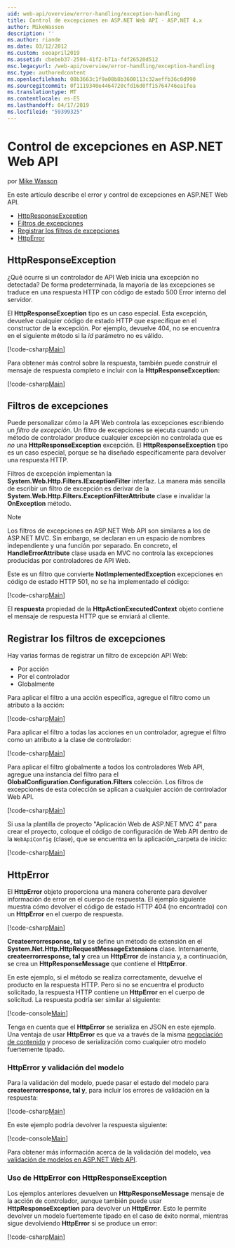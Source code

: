 ```yaml
---
uid: web-api/overview/error-handling/exception-handling
title: Control de excepciones en ASP.NET Web API - ASP.NET 4.x
author: MikeWasson
description: ''
ms.author: riande
ms.date: 03/12/2012
ms.custom: seoapril2019
ms.assetid: cbebeb37-2594-41f2-b71a-f4f26520d512
msc.legacyurl: /web-api/overview/error-handling/exception-handling
msc.type: authoredcontent
ms.openlocfilehash: 08b3663c1f9a08b8b3600113c32aeffb36c0d990
ms.sourcegitcommit: 0f1119340e4464720cfd16d0ff15764746ea1fea
ms.translationtype: MT
ms.contentlocale: es-ES
ms.lasthandoff: 04/17/2019
ms.locfileid: "59399325"
---
```

# <a name="exception-handling-in-aspnet-web-api"></a>Control de excepciones en ASP.NET Web API

por [Mike Wasson](https://github.com/MikeWasson)

En este artículo describe el error y control de excepciones en ASP.NET Web API.

- [HttpResponseException](#httpresponserexception)
- [Filtros de excepciones](#exception_filters)
- [Registrar los filtros de excepciones](#registering_exception_filters)
- [HttpError](#httperror)

<a id="httpresponserexception"></a>
## <a name="httpresponseexception"></a>HttpResponseException

¿Qué ocurre si un controlador de API Web inicia una excepción no detectada? De forma predeterminada, la mayoría de las excepciones se traduce en una respuesta HTTP con código de estado 500 Error interno del servidor.

El **HttpResponseException** tipo es un caso especial. Esta excepción, devuelve cualquier código de estado HTTP que especifique en el constructor de la excepción. Por ejemplo, devuelve 404, no se encuentra en el siguiente método si la *id* parámetro no es válido.

[!code-csharp[Main](exception-handling/samples/sample1.cs)]

Para obtener más control sobre la respuesta, también puede construir el mensaje de respuesta completo e incluir con la **HttpResponseException:** 

[!code-csharp[Main](exception-handling/samples/sample2.cs)]

<a id="exception_filters"></a>
## <a name="exception-filters"></a>Filtros de excepciones

Puede personalizar cómo la API Web controla las excepciones escribiendo un *filtro de excepción*. Un filtro de excepciones se ejecuta cuando un método de controlador produce cualquier excepción no controlada que es *no* una **HttpResponseException** excepción. El **HttpResponseException** tipo es un caso especial, porque se ha diseñado específicamente para devolver una respuesta HTTP.

Filtros de excepción implementan la **System.Web.Http.Filters.IExceptionFilter** interfaz. La manera más sencilla de escribir un filtro de excepción es derivar de la **System.Web.Http.Filters.ExceptionFilterAttribute** clase e invalidar la **OnException** método.

> [!NOTE]
> Los filtros de excepciones en ASP.NET Web API son similares a los de ASP.NET MVC. Sin embargo, se declaran en un espacio de nombres independiente y una función por separado. En concreto, el **HandleErrorAttribute** clase usada en MVC no controla las excepciones producidas por controladores de API Web.


Este es un filtro que convierte **NotImplementedException** excepciones en código de estado HTTP 501, no se ha implementado el código:

[!code-csharp[Main](exception-handling/samples/sample3.cs)]

El **respuesta** propiedad de la **HttpActionExecutedContext** objeto contiene el mensaje de respuesta HTTP que se enviará al cliente.

<a id="registering_exception_filters"></a>
## <a name="registering-exception-filters"></a>Registrar los filtros de excepciones

Hay varias formas de registrar un filtro de excepción API Web:

- Por acción
- Por el controlador
- Globalmente

Para aplicar el filtro a una acción específica, agregue el filtro como un atributo a la acción:

[!code-csharp[Main](exception-handling/samples/sample4.cs)]

Para aplicar el filtro a todas las acciones en un controlador, agregue el filtro como un atributo a la clase de controlador:

[!code-csharp[Main](exception-handling/samples/sample5.cs)]

Para aplicar el filtro globalmente a todos los controladores Web API, agregue una instancia del filtro para el **GlobalConfiguration.Configuration.Filters** colección. Los filtros de excepciones de esta colección se aplican a cualquier acción de controlador Web API.

[!code-csharp[Main](exception-handling/samples/sample6.cs)]

Si usa la plantilla de proyecto "Aplicación Web de ASP.NET MVC 4" para crear el proyecto, coloque el código de configuración de Web API dentro de la `WebApiConfig` (clase), que se encuentra en la aplicación\_carpeta de inicio:

[!code-csharp[Main](exception-handling/samples/sample7.cs?highlight=5)]

<a id="httperror"></a>
## <a name="httperror"></a>HttpError

El **HttpError** objeto proporciona una manera coherente para devolver información de error en el cuerpo de respuesta. El ejemplo siguiente muestra cómo devolver el código de estado HTTP 404 (no encontrado) con un **HttpError** en el cuerpo de respuesta.

[!code-csharp[Main](exception-handling/samples/sample8.cs)]

**Createerrorresponse, tal y** se define un método de extensión en el **System.Net.Http.HttpRequestMessageExtensions** clase. Internamente, **createerrorresponse, tal y** crea un **HttpError** de instancia y, a continuación, se crea un **HttpResponseMessage** que contiene el **HttpError**.

En este ejemplo, si el método se realiza correctamente, devuelve el producto en la respuesta HTTP. Pero si no se encuentra el producto solicitado, la respuesta HTTP contiene un **HttpError** en el cuerpo de solicitud. La respuesta podría ser similar al siguiente:

[!code-console[Main](exception-handling/samples/sample9.cmd)]

Tenga en cuenta que el **HttpError** se serializa en JSON en este ejemplo. Una ventaja de usar **HttpError** es que va a través de la misma [negociación de contenido](../formats-and-model-binding/content-negotiation.md) y proceso de serialización como cualquier otro modelo fuertemente tipado.

### <a name="httperror-and-model-validation"></a>HttpError y validación del modelo

Para la validación del modelo, puede pasar el estado del modelo para **createerrorresponse, tal y**, para incluir los errores de validación en la respuesta:

[!code-csharp[Main](exception-handling/samples/sample10.cs)]

En este ejemplo podría devolver la respuesta siguiente:

[!code-console[Main](exception-handling/samples/sample11.cmd)]

Para obtener más información acerca de la validación del modelo, vea [validación de modelos en ASP.NET Web API](../formats-and-model-binding/model-validation-in-aspnet-web-api.md).

### <a name="using-httperror-with-httpresponseexception"></a>Uso de HttpError con HttpResponseException

Los ejemplos anteriores devuelven un **HttpResponseMessage** mensaje de la acción de controlador, aunque también puede usar **HttpResponseException** para devolver un **HttpError**. Esto le permite devolver un modelo fuertemente tipado en el caso de éxito normal, mientras sigue devolviendo **HttpError** si se produce un error:

[!code-csharp[Main](exception-handling/samples/sample12.cs)]

